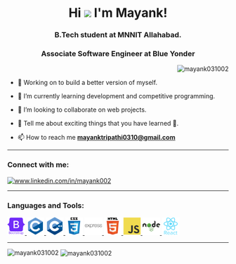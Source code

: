 <h1 align="center">Hi  <img src="https://media.giphy.com/media/hvRJCLFzcasrR4ia7z/giphy.gif" width="30px"> I'm Mayank!</h1>

<h3 align="center">B.Tech student at MNNIT Allahabad.</h3>

<h3 align="center">Associate Software Engineer at Blue Yonder</h3>

<p align="right"> <img src="https://komarev.com/ghpvc/?username=mayank031002&label=Profile%20views&color=00BB00&style=flat" alt="mayank031002" /> </p>

- 🔭 Working on to build a better version of myself.

- 🌱 I’m currently learning development and competitive programming.

- 👯 I’m looking to collaborate on web projects.

- 💬 Tell me about exciting things that you have learned 🙂.

- 📫 How to reach me **mayanktripathi0310@gmail.com**


***
<!-- Contact me -->

<h3 align="left">Connect with me:</h3>
<p align="left">
<a href="www.linkedin.com/in/mayank002" target="blank"><img align="center" src="https://raw.githubusercontent.com/rahuldkjain/github-profile-readme-generator/master/src/images/icons/Social/linked-in-alt.svg" alt="www.linkedin.com/in/mayank002" height="30" width="40" /></a>

</p>


***
<!-- Languages and tools -->

<h3 align="left">Languages and Tools:</h3>
<p align="left"> <a href="https://getbootstrap.com" target="_blank" rel="noreferrer"> <img src="https://raw.githubusercontent.com/devicons/devicon/master/icons/bootstrap/bootstrap-plain-wordmark.svg" alt="bootstrap" width="40" height="40"/> </a> 
<a href="https://www.cprogramming.com/" target="_blank" rel="noreferrer"> <img src="https://raw.githubusercontent.com/devicons/devicon/master/icons/c/c-original.svg" alt="c" width="40" height="40"/> </a> <a href="https://www.w3schools.com/cpp/" target="_blank" rel="noreferrer"> <img src="https://raw.githubusercontent.com/devicons/devicon/master/icons/cplusplus/cplusplus-original.svg" alt="cplusplus" width="40" height="40"/> </a> <a href="https://www.w3schools.com/css/" target="_blank" rel="noreferrer"> <img src="https://raw.githubusercontent.com/devicons/devicon/master/icons/css3/css3-original-wordmark.svg" alt="css3" width="40" height="40"/> </a> <a href="https://expressjs.com" target="_blank" rel="noreferrer"> <img src="https://raw.githubusercontent.com/devicons/devicon/master/icons/express/express-original-wordmark.svg" alt="express" width="40" height="40"/> </a>
<a href="https://www.w3.org/html/" target="_blank" rel="noreferrer"> <img src="https://raw.githubusercontent.com/devicons/devicon/master/icons/html5/html5-original-wordmark.svg" alt="html5" width="40" height="40"/> </a> <a href="https://developer.mozilla.org/en-US/docs/Web/JavaScript" target="_blank" rel="noreferrer"> <img src="https://raw.githubusercontent.com/devicons/devicon/master/icons/javascript/javascript-original.svg" alt="javascript" width="40" height="40"/> </a> <a href="https://nodejs.org" target="_blank" rel="noreferrer"> <img src="https://raw.githubusercontent.com/devicons/devicon/master/icons/nodejs/nodejs-original-wordmark.svg" alt="nodejs" width="40" height="40"/> </a> <a href="https://reactjs.org/" target="_blank" rel="noreferrer"> <img src="https://raw.githubusercontent.com/devicons/devicon/master/icons/react/react-original-wordmark.svg" alt="react" width="40" height="40"/> </a> </p>

***

<p><img align="left" src="https://github-readme-stats.vercel.app/api/top-langs?username=mayank031002&show_icons=true&locale=en&layout=compact&theme=onedark" alt="mayank031002" /></p>

<p>&nbsp;<img align="center" src="https://github-readme-stats.vercel.app/api?username=mayank031002&show_icons=true&locale=en&theme=onedark" alt="mayank031002" /></p>
